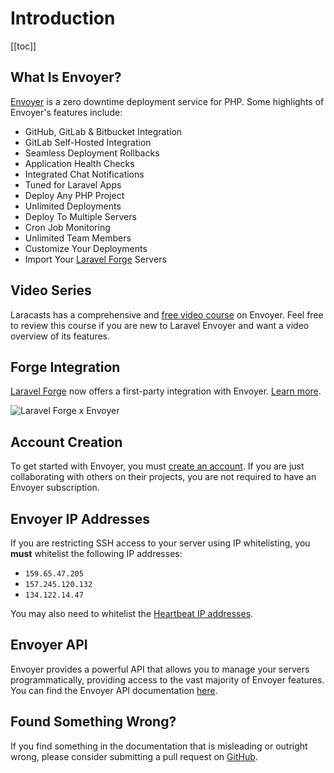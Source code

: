 # Introduction

[[toc]]

## What Is Envoyer?

[Envoyer](https://envoyer.io) is a zero downtime deployment service for PHP. Some highlights of Envoyer's features include:

- GitHub, GitLab & Bitbucket Integration
- GitLab Self-Hosted Integration
- Seamless Deployment Rollbacks
- Application Health Checks
- Integrated Chat Notifications
- Tuned for Laravel Apps
- Deploy Any PHP Project
- Unlimited Deployments
- Deploy To Multiple Servers
- Cron Job Monitoring
- Unlimited Team Members
- Customize Your Deployments
- Import Your [Laravel Forge](https://forge.laravel.com) Servers

## Video Series

Laracasts has a comprehensive and [free video course](https://laracasts.com/series/envoyer) on Envoyer. Feel free to review this course if you are new to Laravel Envoyer and want a video overview of its features.

## Forge Integration

[Laravel Forge](https://forge.laravel.com) now offers a first-party integration with Envoyer. [Learn more](https://blog.laravel.com/forge-zero-downtime-deployments).

![Laravel Forge x Envoyer](/img/forge-envoyer-integration-header.png)

## Account Creation

To get started with Envoyer, you must [create an account](https://envoyer.io/auth/register). If you are just collaborating with others on their projects, you are not required to have an Envoyer subscription.

## Envoyer IP Addresses

If you are restricting SSH access to your server using IP whitelisting, you **must** whitelist the following IP addresses:

- `159.65.47.205`
- `157.245.120.132`
- `134.122.14.47`

You may also need to whitelist the [Heartbeat IP addresses](/projects/heartbeats#heartbeat-ip-addresses).

## Envoyer API

Envoyer provides a powerful API that allows you to manage your servers programmatically, providing access to the vast majority of Envoyer features. You can find the Envoyer API documentation [here](https://envoyer.io/api-documentation).

## Found Something Wrong?

If you find something in the documentation that is misleading or outright wrong, please consider submitting a pull request on [GitHub](https://github.com/laravel/envoyer-docs).

